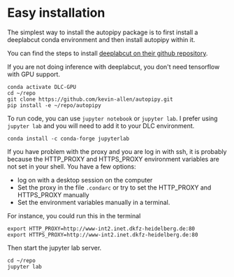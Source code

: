 # Easy installation

The simplest way to install the autopipy package is to first install a deeplabcut conda environment and then install autopipy within it.

You can find the steps to install [deeplabcut on their github repository](https://github.com/DeepLabCut/DeepLabCut).

If you are not doing inference with deeplabcut, you don't need tensorflow with GPU support.

```{python}
conda activate DLC-GPU 
cd ~/repo
git clone https://github.com/kevin-allen/autopipy.git
pip install -e ~/repo/autopipy
```

To run code, you can use `jupyter notebook` or `jupyter lab`. I prefer using `jupyter lab` and you will need to add it to your DLC environment.

```
conda install -c conda-forge jupyterlab
```

If you have problem with the proxy and you are log in with ssh, it is probably because the HTTP_PROXY and HTTPS_PROXY environment variables are not set in your shell. You have a few options: 

*  log on with a desktop session on the computer
*  Set the proxy in the file `.condarc` or try to set the HTTP_PROXY and HTTPS_PROXY manually
*  Set the environment variables manually in a terminal.

For instance, you could run this in the terminal
```
export HTTP_PROXY=http://www-int2.inet.dkfz-heidelberg.de:80
export HTTPS_PROXY=http://www-int2.inet.dkfz-heidelberg.de:80
```


Then start the jupyter lab server.

```
cd ~/repo
jupyter lab
```


